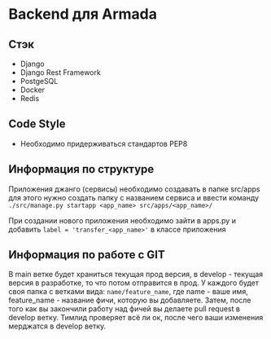 # Backend для Armada

## Стэк
* Django
* Django Rest Framework
* PostgeSQL
* Docker
* Redis


## Code Style

* Необходимо придерживаться стандартов PEP8

## Информация по структуре
 Приложения джанго (сервисы) необходимо создавать в папке src/apps для этого нужно создать папку с названием сервиса 
 и ввести команду `./src/manage.py startapp <app_name> src/apps/<app_name>/`

При создании нового приложения необходимо зайти в apps.py и добавить `label = 'transfer_<app_name>'` в классе приложения

## Информация по работе с GIT

В main ветке будет храниться текущая прод версия, в develop - текущая версия в разработке, то что потом отправится в прод.
У каждого будет своя папка с ветками вида: `name/feature_name`, где name - ваше имя, feature_name - название фичи, которую вы добавляете.
Затем, после того как вы закончили работу над фичей вы делаете pull request в develop ветку. Тимлид проверяет всё ли ок, после чего ваши изменения мерджатся в develop ветку.
